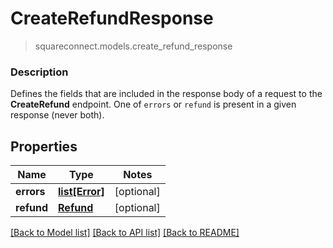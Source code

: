 # CreateRefundResponse
> squareconnect.models.create_refund_response

### Description

Defines the fields that are included in the response body of a request to the **CreateRefund** endpoint.  One of `errors` or `refund` is present in a given response (never both).

## Properties
Name | Type | Notes
------------ | ------------- | -------------
**errors** | [**list[Error]**](Error.md) | [optional] 
**refund** | [**Refund**](Refund.md) | [optional] 

[[Back to Model list]](../README.md#documentation-for-models) [[Back to API list]](../README.md#documentation-for-api-endpoints) [[Back to README]](../README.md)


